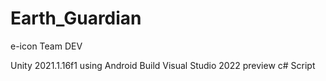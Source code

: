 # Earth_Guardian
e-icon Team DEV

Unity 2021.1.16f1 using Android Build
Visual Studio 2022 preview c# Script
